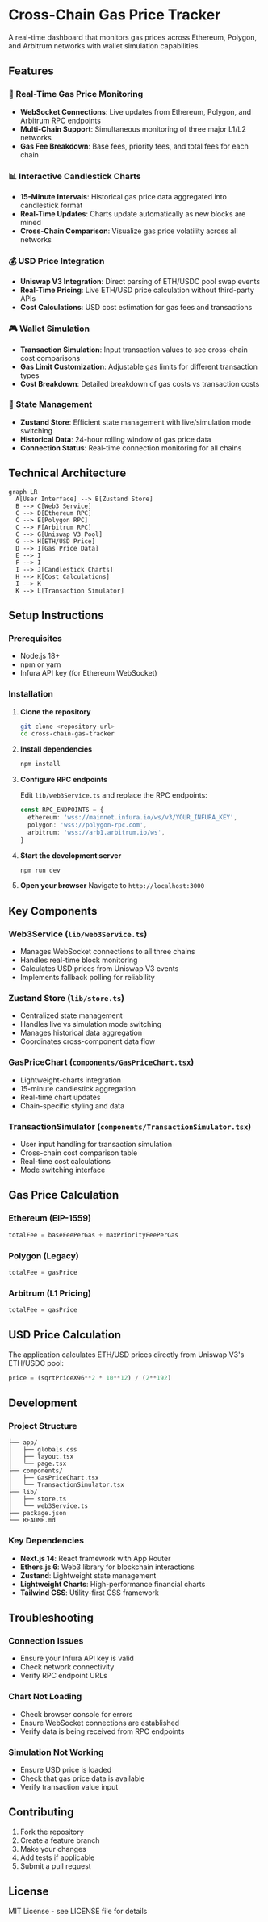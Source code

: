 # Cross-Chain Gas Price Tracker

A real-time dashboard that monitors gas prices across Ethereum, Polygon, and Arbitrum networks with wallet simulation capabilities.

## Features

### 🚀 Real-Time Gas Price Monitoring
- **WebSocket Connections**: Live updates from Ethereum, Polygon, and Arbitrum RPC endpoints
- **Multi-Chain Support**: Simultaneous monitoring of three major L1/L2 networks
- **Gas Fee Breakdown**: Base fees, priority fees, and total fees for each chain

### 📊 Interactive Candlestick Charts
- **15-Minute Intervals**: Historical gas price data aggregated into candlestick format
- **Real-Time Updates**: Charts update automatically as new blocks are mined
- **Cross-Chain Comparison**: Visualize gas price volatility across all networks

### 💰 USD Price Integration
- **Uniswap V3 Integration**: Direct parsing of ETH/USDC pool swap events
- **Real-Time Pricing**: Live ETH/USD price calculation without third-party APIs
- **Cost Calculations**: USD cost estimation for gas fees and transactions

### 🎮 Wallet Simulation
- **Transaction Simulation**: Input transaction values to see cross-chain cost comparisons
- **Gas Limit Customization**: Adjustable gas limits for different transaction types
- **Cost Breakdown**: Detailed breakdown of gas costs vs transaction costs

### 🔄 State Management
- **Zustand Store**: Efficient state management with live/simulation mode switching
- **Historical Data**: 24-hour rolling window of gas price data
- **Connection Status**: Real-time connection monitoring for all chains

## Technical Architecture

```mermaid
graph LR
  A[User Interface] --> B[Zustand Store]
  B --> C[Web3 Service]
  C --> D[Ethereum RPC]
  C --> E[Polygon RPC]
  C --> F[Arbitrum RPC]
  C --> G[Uniswap V3 Pool]
  G --> H[ETH/USD Price]
  D --> I[Gas Price Data]
  E --> I
  F --> I
  I --> J[Candlestick Charts]
  H --> K[Cost Calculations]
  I --> K
  K --> L[Transaction Simulator]
```

## Setup Instructions

### Prerequisites
- Node.js 18+ 
- npm or yarn
- Infura API key (for Ethereum WebSocket)

### Installation

1. **Clone the repository**
   ```bash
   git clone <repository-url>
   cd cross-chain-gas-tracker
   ```

2. **Install dependencies**
   ```bash
   npm install
   ```

3. **Configure RPC endpoints**
   
   Edit `lib/web3Service.ts` and replace the RPC endpoints:
   ```typescript
   const RPC_ENDPOINTS = {
     ethereum: 'wss://mainnet.infura.io/ws/v3/YOUR_INFURA_KEY',
     polygon: 'wss://polygon-rpc.com',
     arbitrum: 'wss://arb1.arbitrum.io/ws',
   }
   ```

4. **Start the development server**
   ```bash
   npm run dev
   ```

5. **Open your browser**
   Navigate to `http://localhost:3000`

## Key Components

### Web3Service (`lib/web3Service.ts`)
- Manages WebSocket connections to all three chains
- Handles real-time block monitoring
- Calculates USD prices from Uniswap V3 events
- Implements fallback polling for reliability

### Zustand Store (`lib/store.ts`)
- Centralized state management
- Handles live vs simulation mode switching
- Manages historical data aggregation
- Coordinates cross-component data flow

### GasPriceChart (`components/GasPriceChart.tsx`)
- Lightweight-charts integration
- 15-minute candlestick aggregation
- Real-time chart updates
- Chain-specific styling and data

### TransactionSimulator (`components/TransactionSimulator.tsx`)
- User input handling for transaction simulation
- Cross-chain cost comparison table
- Real-time cost calculations
- Mode switching interface

## Gas Price Calculation

### Ethereum (EIP-1559)
```javascript
totalFee = baseFeePerGas + maxPriorityFeePerGas
```

### Polygon (Legacy)
```javascript
totalFee = gasPrice
```

### Arbitrum (L1 Pricing)
```javascript
totalFee = gasPrice
```

## USD Price Calculation

The application calculates ETH/USD prices directly from Uniswap V3's ETH/USDC pool:

```javascript
price = (sqrtPriceX96**2 * 10**12) / (2**192)
```

## Development

### Project Structure
```
├── app/
│   ├── globals.css
│   ├── layout.tsx
│   └── page.tsx
├── components/
│   ├── GasPriceChart.tsx
│   └── TransactionSimulator.tsx
├── lib/
│   ├── store.ts
│   └── web3Service.ts
├── package.json
└── README.md
```

### Key Dependencies
- **Next.js 14**: React framework with App Router
- **Ethers.js 6**: Web3 library for blockchain interactions
- **Zustand**: Lightweight state management
- **Lightweight Charts**: High-performance financial charts
- **Tailwind CSS**: Utility-first CSS framework

## Troubleshooting

### Connection Issues
- Ensure your Infura API key is valid
- Check network connectivity
- Verify RPC endpoint URLs

### Chart Not Loading
- Check browser console for errors
- Ensure WebSocket connections are established
- Verify data is being received from RPC endpoints

### Simulation Not Working
- Ensure USD price is loaded
- Check that gas price data is available
- Verify transaction value input

## Contributing

1. Fork the repository
2. Create a feature branch
3. Make your changes
4. Add tests if applicable
5. Submit a pull request

## License

MIT License - see LICENSE file for details 
